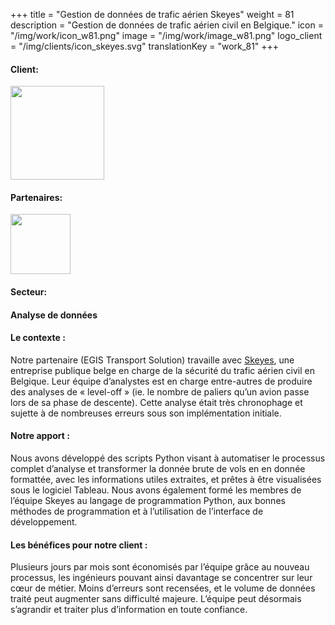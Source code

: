 +++
title = "Gestion de données de trafic aérien Skeyes"
weight = 81
description = "Gestion de données de trafic aérien civil en Belgique."
icon = "/img/work/icon_w81.png"
image = "/img/work/image_w81.png"
logo_client = "/img/clients/icon_skeyes.svg"
translationKey = "work_81"
+++

<!-- Client -->
<div class="row">
	<div class="col-sm-3"><h4>Client:</h4></div>
	<div class="col-sm-3"><a href = "https://www.skeyes.be/en/" target="_blank"/> <img src="/img/clients/icon_skeyes.svg" width="150px"/></a></div>	
</div>	

<!-- Partner -->
<div class="row">
	<div class="col-sm-3"><h4>Partenaires:</h4></div>
	<div class="col-sm-3"><a href = "https://www.egis-group.com/" target="_blank"/> <img src="/img/clients/icon_egis.jpg" width="96px"/></a></div>	
</div>	

<!-- Sector -->
<div class="row">
	<div class="col-sm-3"><h4>Secteur:</h4></div>
	<div class="col-sm-3"> <h4>Analyse de données</h4></div>
	<div class="col-sm-3"></div>
</div>	

<h4>Le contexte :</h4> 
<p>

Notre partenaire (EGIS Transport Solution) travaille avec <a href="https://www.skeyes.be/en/" target="_blank" >Skeyes</a>, une entreprise publique belge en charge de la sécurité du trafic aérien civil en Belgique. Leur équipe d’analystes est en charge entre-autres de produire des analyses de « level-off » (ie. le nombre de paliers qu’un avion passe lors de sa phase de descente). Cette analyse était très chronophage et sujette à de nombreuses erreurs sous son implémentation initiale. 
</p>

<h4>Notre apport :</h4>
<p>

Nous avons développé des scripts Python visant à automatiser le processus complet d’analyse et transformer la donnée brute de vols en en donnée formattée, avec les informations utiles extraites, et prêtes à être visualisées sous le logiciel Tableau.
Nous avons également formé les membres de l’équipe Skeyes au langage de programmation Python, aux bonnes méthodes de programmation et à l’utilisation de l’interface de développement.

</p>

<h4>Les bénéfices pour notre client :</h4>
<p>
Plusieurs jours par mois sont économisés par l’équipe grâce au nouveau processus, les ingénieurs pouvant ainsi davantage se concentrer sur leur cœur de métier. Moins d’erreurs sont recensées, et le volume de données traité peut augmenter sans difficulté majeure. L’équipe peut désormais s’agrandir et traiter plus d’information en toute confiance.
</p>

